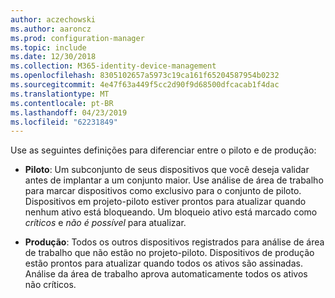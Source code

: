 ```yaml
---
author: aczechowski
ms.author: aaroncz
ms.prod: configuration-manager
ms.topic: include
ms.date: 12/30/2018
ms.collection: M365-identity-device-management
ms.openlocfilehash: 8305102657a5973c19ca161f65204587954b0232
ms.sourcegitcommit: 4e47f63a449f5cc2d90f9d68500dfcacab1f4dac
ms.translationtype: MT
ms.contentlocale: pt-BR
ms.lasthandoff: 04/23/2019
ms.locfileid: "62231849"
---
```

Use as seguintes definições para diferenciar entre o piloto e de produção:  

- **Piloto**: Um subconjunto de seus dispositivos que você deseja validar antes de implantar a um conjunto maior. Use análise de área de trabalho para marcar dispositivos como exclusivo para o conjunto de piloto. Dispositivos em projeto-piloto estiver prontos para atualizar quando nenhum ativo está bloqueando. Um bloqueio ativo está marcado como *críticos* e *não é possível* para atualizar.  

- **Produção**: Todos os outros dispositivos registrados para análise de área de trabalho que não estão no projeto-piloto. Dispositivos de produção estão prontos para atualizar quando todos os ativos são assinadas. Análise da área de trabalho aprova automaticamente todos os ativos não críticos.  

